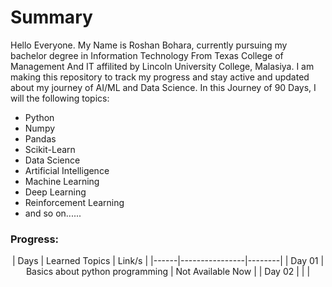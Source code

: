 # Summary

Hello Everyone. My Name is Roshan Bohara, currently pursuing my bachelor degree in Information Technology From Texas College of Management And IT affilited by Lincoln University College, Malasiya. I am making this repository to track my progress and stay active and updated about my journey of AI/ML and Data Science. In this Journey of 90 Days, I will the following topics:

- Python
- Numpy
- Pandas
- Scikit-Learn
- Data Science
- Artificial Intelligence
- Machine Learning
- Deep Learning
- Reinforcement Learning
- and so on......

### Progress:

<div align = "center">
| Days | Learned Topics | Link/s |
|------|----------------|--------|
| Day 01 | Basics about python programming | Not Available Now |
| Day 02 |                                 |                   |
</div>
